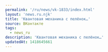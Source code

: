 ```yaml
---
permalink: '/ru/news/vk-1833/index.html'
layout: 'news.ru.njk'
title: 'Квантовая механика с пелёнок…'
source: ВКонтакте
tags:
  - news_ru
description: 'Квантовая механика с пелёнок…'
updatedAt: 1418645661
---
```

